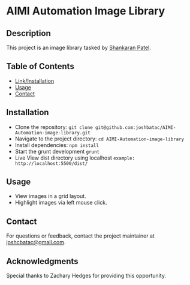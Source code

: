 # AIMI Automation Image Library

## Description
This project is an image library tasked by [Shankaran Patel](https://bitbucket.org/shankaran/image-library/src/main/).

## Table of Contents
- [Link/Installation](#linkinstallation)
- [Usage](#usage)
- [Contact](#contact)

## Installation
- Clone the repository: `git clone git@github.com:joshbatac/AIMI-Automation-image-library.git`
- Navigate to the project directory: `cd AIMI-Automation-image-library`
- Install dependencies: `npm install`
- Start the grunt development `grunt`
- Live View dist directory using localhost `example: http://localhost:5500/dist/`
## Usage
- View images in a grid layout.
- Highlight images via left mouse click.

## Contact
For questions or feedback, contact the project maintainer at [joshcbatac@gmail.com](mailto:joshcbatac@gmail.com).

## Acknowledgments
Special thanks to Zachary Hedges for providing this opportunity.
